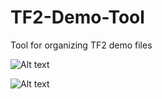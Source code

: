 # TF2-Demo-Tool
Tool for organizing TF2 demo files


![Alt text](http://i.imgur.com/Q0EZIns.png "")

![Alt text](http://i.imgur.com/OnVnRLX.png "")

